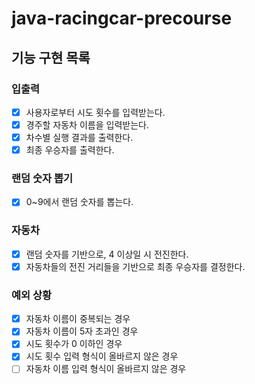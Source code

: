 # java-racingcar-precourse

## 기능 구현 목록

### 입출력

- [x] 사용자로부터 시도 횟수를 입력받는다.
- [x] 경주할 자동차 이름을 입력받는다.
- [x] 차수별 실행 결과를 출력한다.
- [x] 최종 우승자를 출력한다.

### 랜덤 숫자 뽑기

- [x] 0~9에서 랜덤 숫자를 뽑는다.

### 자동차

- [x] 랜덤 숫자를 기반으로, 4 이상일 시 전진한다.
- [x] 자동차들의 전진 거리들을 기반으로 최종 우승자를 결정한다.

### 예외 상황

- [x] 자동차 이름이 중복되는 경우
- [x] 자동차 이름이 5자 초과인 경우
- [x] 시도 횟수가 0 이하인 경우
- [x] 시도 횟수 입력 형식이 올바르지 않은 경우
- [ ] 자동차 이름 입력 형식이 올바르지 않은 경우
